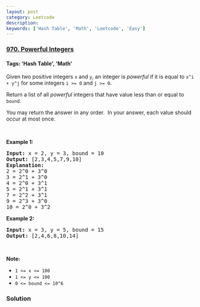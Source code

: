 ```yaml
---
layout: post
category: Leetcode
description: 
keywords: ['Hash Table', 'Math', 'Leetcode', 'Easy']
---
```

### [970. Powerful Integers](https://leetcode.com/problems/powerful-integers)

#### Tags: 'Hash Table', 'Math'

<div class="content__u3I1 question-content__JfgR"><div><p>Given two positive integers <code>x</code> and <code>y</code>, an integer is <em>powerful</em> if it is equal to <code>x^i + y^j</code> for some integers <code>i &gt;= 0</code> and <code>j &gt;= 0</code>.</p>
<p>Return a list of all <em>powerful</em> integers that have value less than or equal to <code>bound</code>.</p>
<p>You may return the answer in any order.  In your answer, each value should occur at most once.</p>
<p> </p>
<div>
<p><strong>Example 1:</strong></p>
<pre><strong>Input: </strong>x = <span id="example-input-1-1">2</span>, y = <span id="example-input-1-2">3</span>, bound = <span id="example-input-1-3">10</span>
<strong>Output: </strong><span id="example-output-1">[2,3,4,5,7,9,10]</span>
<strong>Explanation: </strong>
2 = 2^0 + 3^0
3 = 2^1 + 3^0
4 = 2^0 + 3^1
5 = 2^1 + 3^1
7 = 2^2 + 3^1
9 = 2^3 + 3^0
10 = 2^0 + 3^2
</pre>
<div>
<p><strong>Example 2:</strong></p>
<pre><strong>Input: </strong>x = <span id="example-input-2-1">3</span>, y = <span id="example-input-2-2">5</span>, bound = <span id="example-input-2-3">15</span>
<strong>Output: </strong><span id="example-output-2">[2,4,6,8,10,14]</span>
</pre>
</div>
</div>
<p> </p>
<p><strong>Note:</strong></p>
<ul>
<li><code>1 &lt;= x &lt;= 100</code></li>
<li><code>1 &lt;= y &lt;= 100</code></li>
<li><code>0 &lt;= bound &lt;= 10^6</code></li>
</ul></div></div>

### Solution
